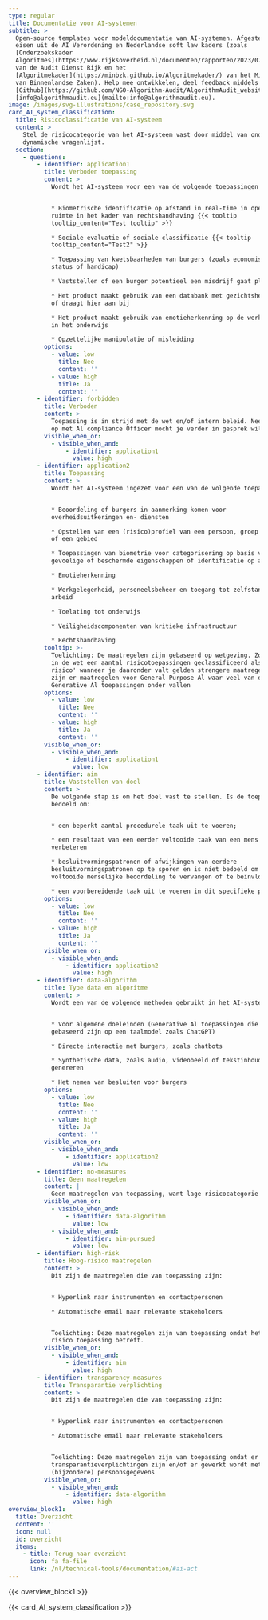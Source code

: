 ```yaml
---
type: regular
title: Documentatie voor AI-systemen
subtitle: >
  Open-source templates voor modeldocumentatie van AI-systemen. Afgestemd op de
  eisen uit de AI Verordening en Nederlandse soft law kaders (zoals
  [Onderzoekskader
  Algoritmes](https://www.rijksoverheid.nl/documenten/rapporten/2023/07/11/onderzoekskader-algoritmes-adr-2023#:~:text=De%20Auditdienst%20Rijk%20heeft%20een,risico's%20beheerst%20\(kunnen\)%20worden.)
  van de Audit Dienst Rijk en het
  [Algoritmekader](https://minbzk.github.io/Algoritmekader/) van het Ministerie
  van Binnenlandse Zaken). Help mee ontwikkelen, deel feedback middels
  [Github](https://github.com/NGO-Algorithm-Audit/AlgorithmAudit_website) of via
  [info@algorithmaudit.eu](mailto:info@algorithmaudit.eu).
image: /images/svg-illustrations/case_repository.svg
card_AI_system_classification:
  title: Risicoclassificatie van AI-systeem
  content: >
    Stel de risicocategorie van het AI-systeem vast door middel van onderstaande
    dynamische vragenlijst.
  section:
    - questions:
        - identifier: application1
          title: Verboden toepassing
          content: >
            Wordt het AI-systeem voor een van de volgende toepassingen ingezet?


            * Biometrische identificatie op afstand in real-time in openbare
            ruimte in het kader van rechtshandhaving {{< tooltip
            tooltip_content="Test tooltip" >}}

            * Sociale evaluatie of sociale classificatie {{< tooltip
            tooltip_content="Test2" >}}

            * Toepassing van kwetsbaarheden van burgers (zoals economische
            status of handicap)

            * Vaststellen of een burger potentieel een misdrijf gaat plegen

            * Het product maakt gebruik van een databank met gezichtsherkenning
            of draagt hier aan bij

            * Het product maakt gebruik van emotieherkenning op de werkplek of
            in het onderwijs

            * Opzettelijke manipulatie of misleiding
          options:
            - value: low
              title: Nee
              content: ''
            - value: high
              title: Ja
              content: ''
        - identifier: forbidden
          title: Verboden
          content: >
            Toepassing is in strijd met de wet en/of intern beleid. Neem contact
            op met Al compliance Officer mocht je verder in gesprek willen.
          visible_when_or:
            - visible_when_and:
                - identifier: application1
                  value: high
        - identifier: application2
          title: Toepassing
          content: >
            Wordt het AI-systeem ingezet voor een van de volgende toepassingen:


            * Beoordeling of burgers in aanmerking komen voor
            overheidsuitkeringen en- diensten

            * Opstellen van een (risico)profiel van een persoon, groep personen
            of een gebied

            * Toepassingen van biometrie voor categorisering op basis van
            gevoelige of beschermde eigenschappen of identificatie op afstand

            * Emotieherkenning

            * Werkgelegenheid, personeelsbeheer en toegang tot zelfstandige
            arbeid

            * Toelating tot onderwijs

            * Veiligheidscomponenten van kritieke infrastructuur

            * Rechtshandhaving
          tooltip: >-
            Toelichting: De maatregelen zijn gebaseerd op wetgeving. Zo worden
            in de wet een aantal risicotoepassingen geclassificeerd als 'hoog
            risico' wanneer je daaronder valt gelden strengere maatregelen. Ook
            zijn er maatregelen voor General Purpose Al waar veel van de
            Generative Al toepassingen onder vallen
          options:
            - value: low
              title: Nee
              content: ''
            - value: high
              title: Ja
              content: ''
          visible_when_or:
            - visible_when_and:
                - identifier: application1
                  value: low
        - identifier: aim
          title: Vaststellen van doel
          content: >
            De volgende stap is om het doel vast te stellen. Is de toepassing
            bedoeld om:


            * een beperkt aantal procedurele taak uit te voeren;

            * een resultaat van een eerder voltooide taak van een mens te
            verbeteren

            * besluitvormingspatronen of afwijkingen van eerdere
            besluitvormingspatronen op te sporen en is niet bedoeld om de eerder
            voltooide menselijke beoordeling te vervangen of te beïnvloeden

            * een voorbereidende taak uit te voeren in dit specifieke proces?
          options:
            - value: low
              title: Nee
              content: ''
            - value: high
              title: Ja
              content: ''
          visible_when_or:
            - visible_when_and:
                - identifier: application2
                  value: high
        - identifier: data-algorithm
          title: Type data en algoritme
          content: >
            Wordt een van de volgende methoden gebruikt in het AI-systeem?


            * Voor algemene doeleinden (Generative Al toepassingen die
            gebaseerd zijn op een taalmodel zoals ChatGPT)

            * Directe interactie met burgers, zoals chatbots

            * Synthetische data, zoals audio, videobeeld of tekstinhoud kan
            genereren

            * Het nemen van besluiten voor burgers
          options:
            - value: low
              title: Nee
              content: ''
            - value: high
              title: Ja
              content: ''
          visible_when_or:
            - visible_when_and:
                - identifier: application2
                  value: low
        - identifier: no-measures
          title: Geen maatregelen
          content: |
            Geen maatregelen van toepassing, want lage risicocategorie
          visible_when_or:
            - visible_when_and:
                - identifier: data-algorithm
                  value: low
            - visible_when_and:
                - identifier: aim-pursued
                  value: low
        - identifier: high-risk
          title: Hoog-risico maatregelen
          content: >
            Dit zijn de maatregelen die van toepassing zijn:


            * Hyperlink naar instrumenten en contactpersonen

            * Automatische email naar relevante stakeholders


            Toelichting: Deze maatregelen zijn van toepassing omdat het een hoog
            risico toepassing betreft.
          visible_when_or:
            - visible_when_and:
                - identifier: aim
                  value: high
        - identifier: transparency-measures
          title: Transparantie verplichting
          content: >
            Dit zijn de maatregelen die van toepassing zijn:


            * Hyperlink naar instrumenten en contactpersonen

            * Automatische email naar relevante stakeholders


            Toelichting: Deze maatregelen zijn van toepassing omdat er extra
            transparantieverplichtingen zijn en/of er gewerkt wordt met
            (bijzondere) persoonsgegevens
          visible_when_or:
            - visible_when_and:
                - identifier: data-algorithm
                  value: high
overview_block1:
  title: Overzicht
  content: ''
  icon: null
  id: overzicht
  items:
    - title: Terug naar overzicht
      icon: fa fa-file
      link: /nl/technical-tools/documentation/#ai-act
---
```


{{< overview_block1 >}}

{{< card_AI_system_classification >}}
